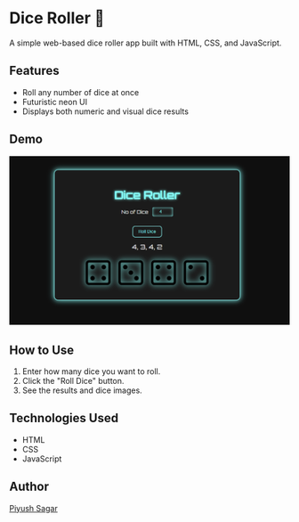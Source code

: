 # Dice Roller 🎲

A simple web-based dice roller app built with HTML, CSS, and JavaScript.

## Features

- Roll any number of dice at once
- Futuristic neon UI
- Displays both numeric and visual dice results

## Demo

![Demo Screenshot](Demo/demo.png)

## How to Use

1. Enter how many dice you want to roll.
2. Click the "Roll Dice" button.
3. See the results and dice images.

## Technologies Used

- HTML
- CSS
- JavaScript

## Author

[Piyush Sagar](https://github.com/Piyush-Sagar)
